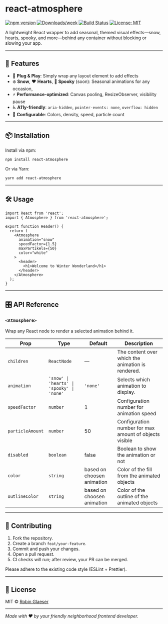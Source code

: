 # react-atmosphere

[![npm version](https://img.shields.io/npm/v/react-atmosphere)](https://www.npmjs.com/package/react-atmosphere) [![Downloads/week](https://img.shields.io/npm/dw/react-atmosphere)](https://www.npmjs.com/package/react-atmosphere) [![Build Status](https://github.com/yourusername/react-atmosphere/actions/workflows/ci.yml/badge.svg)](https://github.com/yourusername/react-atmosphere/actions) [![License: MIT](https://img.shields.io/badge/License-MIT-blue.svg)](LICENSE)

A lightweight React wrapper to add seasonal, themed visual effects—snow, hearts, spooky, and more—behind any container without blocking or slowing your app.

---

## 🚀 Features

* 🎉 **Plug & Play**: Simply wrap any layout element to add effects
* ❄️ **Snow**, ❤️ **Hearts**, 🎃 **Spooky** (soon): Seasonal animations for any occasion,
* ⚡ **Performance-optimized**: Canvas pooling, ResizeObserver, visibility pause
* ♿ **A11y-friendly**: `aria-hidden`, `pointer-events: none`, `overflow: hidden`
* 🧩 **Configurable**: Colors, density, speed, particle count

---

## 📦 Installation

Install via npm:

```bash
npm install react-atmosphere
```

Or via Yarn:

```bash
yarn add react-atmosphere
```

---

## 🛠️ Usage

```tsx
import React from 'react';
import { Atmosphere } from 'react-atmosphere';

export function Header() {
  return (
    <Atmosphere
      animation="snow"
      speedFactor={1.5}
      maxPartikels={50}
      color="white"
    >
      <header>
        <h1>Welcome to Winter Wonderland</h1>
      </header>
    </Atmosphere>
  );
}
```

---

## 🎛️ API Reference

### `<Atmosphere>`

Wrap any React node to render a selected animation behind it.

| Prop             | Type                                       | Default                    | Description                                            |
|------------------|--------------------------------------------|----------------------------|--------------------------------------------------------|
| `children`       | `ReactNode`                                | —                          | The content over which the animation is rendered.      |
| `animation`      | `'snow' \| 'hearts' \| 'spooky' \| 'none'` | `'none'`                   | Selects which animation to display.                    |
| `speedFactor`    | `number`                                   | 1                          | Configuration number for animation speed               |
| `particleAmount` | `number`                                   | 50                         | Configuration number for max amount of objects visible |
| `disabled`       | `boolean`                                  | false                      | Boolean to show the animation or not                   |
| `color`       | `string`                                   | based on choosen animation | Color of the fill from the animated objects            |
| `outlineColor`       | `string`                                   | based on choosen animation                      | Color of the outline of the animated objects           |

---
## 🤝 Contributing

1. Fork the repository.
2. Create a branch `feat/your-feature`.
3. Commit and push your changes.
4. Open a pull request.
5. CI checks will run; after review, your PR can be merged.

Please adhere to the existing code style (ESLint + Prettier).

---

## 📝 License

MIT © [Robin Glaeser](https://github.com/sinf4er)

---

*Made with ❤️ by your friendly neighborhood frontend developer.*
